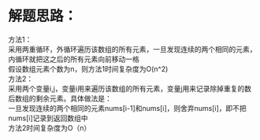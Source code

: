 解题思路：
===
方法1：<br>
    采用两重循环，外循环遍历该数组的所有元素，一旦发现连续的两个相同的元素，内循环就把这之后的所有元素向前移动一格<br>
    假设数组元素个数为n，则方法1时间复杂度为O(n^2)<br>
方法2：<br>
    采用两个变量i,j，变量i用来遍历该数组的所有元素，变量j用来记录除掉重复的数后数组的剩余元素。具体做法是：<br>
    一旦发现连续的两个相同的元素nums[i-1]和nums[i]，则舍弃nums[i]，即不把nums[i]记录到返回数组中<br>
    方法2时间复杂度为O（n）<br>
